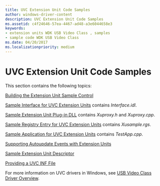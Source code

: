 ```yaml
---
title: UVC Extension Unit Code Samples
author: windows-driver-content
description: UVC Extension Unit Code Samples
ms.assetid: c4f24646-57ea-4467-ad48-a3e6044658e3
keywords:
- extension units WDK USB Video Class , samples
- sample code WDK USB Video Class
ms.date: 04/20/2017
ms.localizationpriority: medium
---
```


# UVC Extension Unit Code Samples


This section contains the following topics:

[Building the Extension Unit Sample Control](building-the-extension-unit-sample-control.md)

[Sample Interface for UVC Extension Units](sample-interface-for-uvc-extension-units.md) contains *Interface.idl*.

[Sample Extension Unit Plug-in DLL](sample-extension-unit-plug-in-dll.md) contains *Xuproxy.h* and *Xuproxy.cpp*.

[Sample Registry Entry for UVC Extension Units](sample-registry-entry-for-uvc-extension-units.md) contains *Xusample.rgs*.

[Sample Application for UVC Extension Units](sample-application-for-uvc-extension-units.md) contains *TestApp.cpp*.

[Supporting Autoupdate Events with Extension Units](supporting-autoupdate-events-with-extension-units.md)

[Sample Extension Unit Descriptor](sample-extension-unit-descriptor.md)

[Providing a UVC INF File](providing-a-uvc-inf-file.md)

For more information on UVC drivers in Windows, see [USB Video Class Driver Overview](usb-video-class-driver-overview.md).

 

 





